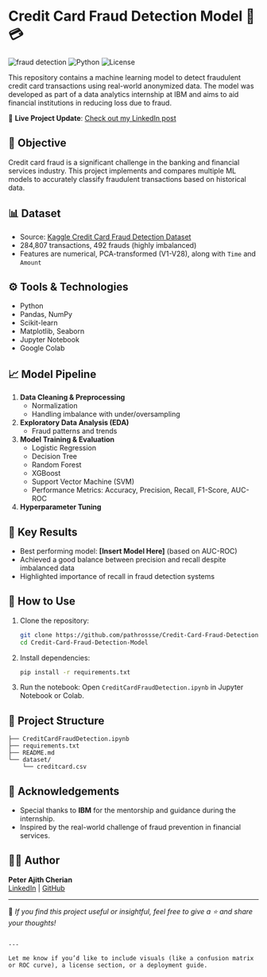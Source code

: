 
# Credit Card Fraud Detection Model 🚨💳

![fraud detection](https://img.shields.io/badge/Project-Fraud--Detection-brightgreen) ![Python](https://img.shields.io/badge/Language-Python-blue) ![License](https://img.shields.io/badge/License-MIT-lightgrey)

This repository contains a machine learning model to detect fraudulent credit card transactions using real-world anonymized data. The model was developed as part of a data analytics internship at IBM and aims to aid financial institutions in reducing loss due to fraud.

🔗 **Live Project Update**: [Check out my LinkedIn post](https://www.linkedin.com/posts/peter-ajith-cherian-a22415278_ibm-linktree-activity-7241331399876624384-8REb?utm_source=share&utm_medium=member_desktop&utm_rcm=ACoAAEOxaHoB18TBCDIsR3fJdYfudRpYGVJRSbE)

## 🧠 Objective

Credit card fraud is a significant challenge in the banking and financial services industry. This project implements and compares multiple ML models to accurately classify fraudulent transactions based on historical data.

## 📊 Dataset

- Source: [Kaggle Credit Card Fraud Detection Dataset](https://www.kaggle.com/mlg-ulb/creditcardfraud)
- 284,807 transactions, 492 frauds (highly imbalanced)
- Features are numerical, PCA-transformed (V1-V28), along with `Time` and `Amount`

## ⚙️ Tools & Technologies

- Python
- Pandas, NumPy
- Scikit-learn
- Matplotlib, Seaborn
- Jupyter Notebook
- Google Colab

## 📈 Model Pipeline

1. **Data Cleaning & Preprocessing**
   - Normalization
   - Handling imbalance with under/oversampling
2. **Exploratory Data Analysis (EDA)**
   - Fraud patterns and trends
3. **Model Training & Evaluation**
   - Logistic Regression
   - Decision Tree
   - Random Forest
   - XGBoost
   - Support Vector Machine (SVM)
   - Performance Metrics: Accuracy, Precision, Recall, F1-Score, AUC-ROC
4. **Hyperparameter Tuning**

## 📌 Key Results

- Best performing model: **[Insert Model Here]** (based on AUC-ROC)
- Achieved a good balance between precision and recall despite imbalanced data
- Highlighted importance of recall in fraud detection systems

## 🧪 How to Use

1. Clone the repository:
   ```bash
   git clone https://github.com/pathrossse/Credit-Card-Fraud-Detection-Model.git
   cd Credit-Card-Fraud-Detection-Model
   ```

2. Install dependencies:
   ```bash
   pip install -r requirements.txt
   ```

3. Run the notebook:
   Open `CreditCardFraudDetection.ipynb` in Jupyter Notebook or Colab.

## 📎 Project Structure

```
├── CreditCardFraudDetection.ipynb
├── requirements.txt
├── README.md
└── dataset/
    └── creditcard.csv
```

## 📣 Acknowledgements

- Special thanks to **IBM** for the mentorship and guidance during the internship.
- Inspired by the real-world challenge of fraud prevention in financial services.

## 🧑‍💼 Author

**Peter Ajith Cherian**  
[LinkedIn](https://www.linkedin.com/in/peter-ajith-cherian-a22415278/) | [GitHub](https://github.com/pathrossse)

---

📢 *If you find this project useful or insightful, feel free to give a ⭐ and share your thoughts!*
```

---

Let me know if you’d like to include visuals (like a confusion matrix or ROC curve), a license section, or a deployment guide.
